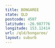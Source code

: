 ```yaml
---
title: BONGAREE
state: QLD
postcode: 4507
latitude: -26.987776
longitude: 153.12414
url: /qld/bongaree/
layout: suburb
---
```

